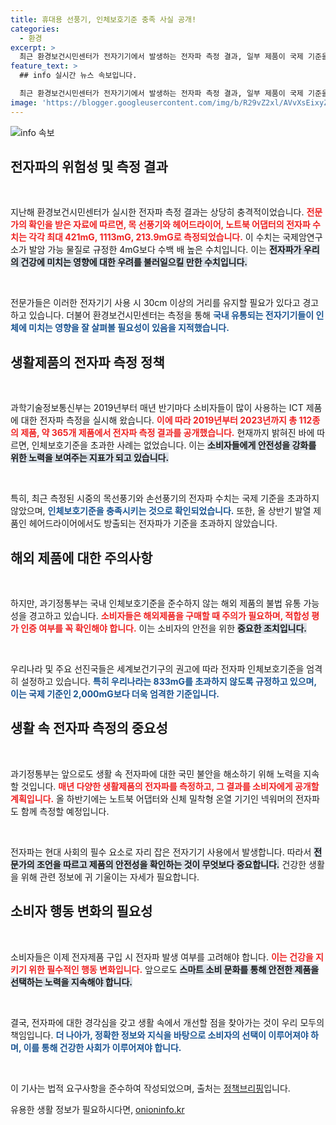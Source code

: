 ```yaml
---
title: 휴대용 선풍기, 인체보호기준 충족 사실 공개!
categories:
  - 환경
excerpt: >
  최근 환경보건시민센터가 전자기기에서 발생하는 전자파 측정 결과, 일부 제품이 국제 기준을 수백 배 초과해 경각심을 불러일으키고 있습니다. 사용 시 30cm 이상 거리를 두라는 권고가 등장했는데, 당신의 안전은 과연 괜찮을까요?
feature_text: >
  ## info 실시간 뉴스 속보입니다.

  최근 환경보건시민센터가 전자기기에서 발생하는 전자파 측정 결과, 일부 제품이 국제 기준을 수백 배 초과해 경각심을 불러일으키고 있습니다. 사용 시 30cm 이상 거리를 두라는 권고가 등장했는데, 당신의 안전은 과연 괜찮을까요?
image: 'https://blogger.googleusercontent.com/img/b/R29vZ2xl/AVvXsEixyZcFfHzMRdzZMjFBmAUKJYCLCGyLL1o632UiGVXcaFdKo_bkvkuCioo0uUKlGfBVcT3P84aROyZIXSBEx3Aw5nCQ3pTgDom1WDC4m8eifvWiAmWEEVb4x6G_l8C0QH225ldMjyaFvpxGEBGNO37VmDTDMHGhJPq73UglMfDca1-0aw/s1600/blogspot.png'
---
```


<p><img src="https://blogger.googleusercontent.com/img/b/R29vZ2xl/AVvXsEixyZcFfHzMRdzZMjFBmAUKJYCLCGyLL1o632UiGVXcaFdKo_bkvkuCioo0uUKlGfBVcT3P84aROyZIXSBEx3Aw5nCQ3pTgDom1WDC4m8eifvWiAmWEEVb4x6G_l8C0QH225ldMjyaFvpxGEBGNO37VmDTDMHGhJPq73UglMfDca1-0aw/s1600/blogspot.png" alt="info 속보" /></p>

<h2 data-ke-size="size26">전자파의 위험성 및 측정 결과</h2>

<p data-ke-size="size16">&nbsp;</p>

<p>지난해 환경보건시민센터가 실시한 전자파 측정 결과는 상당히 충격적이었습니다. <b><span style="color: #ee2323;">전문가의 확인을 받은 자료에 따르면, 목 선풍기와 헤어드라이어, 노트북 어댑터의 전자파 수치는 각각 최대 421mG, 1113mG, 213.9mG로 측정되었습니다.</span></b> 이 수치는 국제암연구소가 발암 가능 물질로 규정한 4mG보다 수백 배 높은 수치입니다. 이는 <b><span style="background-color: #21538527;">전자파가 우리의 건강에 미치는 영향에 대한 우려를 불러일으킬 만한 수치입니다.</span></b> </p>

<p data-ke-size="size16">&nbsp;</p>

<p>전문가들은 이러한 전자기기 사용 시 30cm 이상의 거리를 유지할 필요가 있다고 경고하고 있습니다. 더불어 환경보건시민센터는 측정을 통해 <b><span style="color: #1a5490;">국내 유통되는 전자기기들이 인체에 미치는 영향을 잘 살펴볼 필요성이 있음을 지적했습니다.</span></b></p>

<h2 data-ke-size="size26">생활제품의 전자파 측정 정책</h2>

<p data-ke-size="size16">&nbsp;</p>

<p>과학기술정보통신부는 2019년부터 매년 반기마다 소비자들이 많이 사용하는 ICT 제품에 대한 전자파 측정을 실시해 왔습니다. <b><span style="color: #ee2323;">이에 따라 2019년부터 2023년까지 총 112종의 제품, 약 365개 제품에서 전자파 측정 결과를 공개했습니다.</span></b> 현재까지 밝혀진 바에 따르면, 인체보호기준을 초과한 사례는 없었습니다. 이는 <b><span style="background-color: #21538527;">소비자들에게 안전성을 강화를 위한 노력을 보여주는 지표가 되고 있습니다.</span></b></p>

<p data-ke-size="size16">&nbsp;</p>

<p>특히, 최근 측정된 시중의 목선풍기와 손선풍기의 전자파 수치는 국제 기준을 초과하지 않았으며, <b><span style="color: #1a5490;">인체보호기준을 충족시키는 것으로 확인되었습니다.</span></b> 또한, 올 상반기 발열 제품인 헤어드라이어에서도 방출되는 전자파가 기준을 초과하지 않았습니다.</p>

<h2 data-ke-size="size26">해외 제품에 대한 주의사항</h2>

<p data-ke-size="size16">&nbsp;</p>

<p>하지만, 과기정통부는 국내 인체보호기준을 준수하지 않는 해외 제품의 불법 유통 가능성을 경고하고 있습니다. <b><span style="color: #ee2323;">소비자들은 해외제품을 구매할 때 주의가 필요하며, 적합성 평가 인증 여부를 꼭 확인해야 합니다.</span></b> 이는 소비자의 안전을 위한 <b><span style="background-color: #21538527;">중요한 조치입니다.</span></b></p>

<p data-ke-size="size16">&nbsp;</p>

<p>우리나라 및 주요 선진국들은 세계보건기구의 권고에 따라 전자파 인체보호기준을 엄격히 설정하고 있습니다. <b><span style="color: #1a5490;">특히 우리나라는 833mG를 초과하지 않도록 규정하고 있으며, 이는 국제 기준인 2,000mG보다 더욱 엄격한 기준입니다.</span></b></p>

<h2 data-ke-size="size26">생활 속 전자파 측정의 중요성</h2>

<p data-ke-size="size16">&nbsp;</p>

<p>과기정통부는 앞으로도 생활 속 전자파에 대한 국민 불안을 해소하기 위해 노력을 지속할 것입니다. <b><span style="color: #ee2323;">매년 다양한 생활제품의 전자파를 측정하고, 그 결과를 소비자에게 공개할 계획입니다.</span></b> 올 하반기에는 노트북 어댑터와 신체 밀착형 온열 기기인 넥워머의 전자파도 함께 측정할 예정입니다.</p>

<p data-ke-size="size16">&nbsp;</p>

<p>전자파는 현대 사회의 필수 요소로 자리 잡은 전자기기 사용에서 발생합니다. 따라서 <b><span style="background-color: #21538527;">전문가의 조언을 따르고 제품의 안전성을 확인하는 것이 무엇보다 중요합니다.</span></b> 건강한 생활을 위해 관련 정보에 귀 기울이는 자세가 필요합니다.</p>

<h2 data-ke-size="size26">소비자 행동 변화의 필요성</h2>

<p data-ke-size="size16">&nbsp;</p>

<p>소비자들은 이제 전자제품 구입 시 전자파 발생 여부를 고려해야 합니다. <b><span style="color: #ee2323;">이는 건강을 지키기 위한 필수적인 행동 변화입니다.</span></b> 앞으로도 <b><span style="background-color: #21538527;">스마트 소비 문화를 통해 안전한 제품을 선택하는 노력을 지속해야 합니다.</span></b> </p>

<p data-ke-size="size16">&nbsp;</p>

<p>결국, 전자파에 대한 경각심을 갖고 생활 속에서 개선할 점을 찾아가는 것이 우리 모두의 책임입니다. <b><span style="color: #1a5490;">더 나아가, 정확한 정보와 지식을 바탕으로 소비자의 선택이 이루어져야 하며, 이를 통해 건강한 사회가 이루어져야 합니다.</span></b></p>

<p data-ke-size="size16">&nbsp;</p>

<p>이 기사는 법적 요구사항을 준수하여 작성되었으며, 출처는 <a href="https://www.korea.kr">정책브리핑</a>입니다.</p>
유용한 생활 정보가 필요하시다면, <a href="https://onioninfo.kr" rel="dofollow">onioninfo.kr</a>


